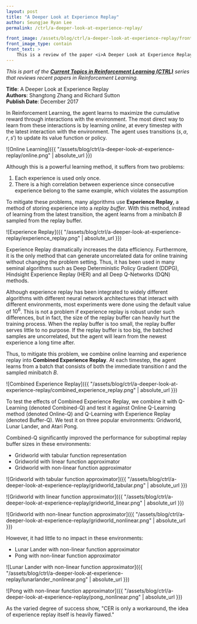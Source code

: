 ```yaml
---
layout: post
title: "A Deeper Look at Experience Replay"
author: Seungjae Ryan Lee
permalink: /ctrl/a-deeper-look-at-experience-replay/

front_image: /assets/blog/ctrl/a-deeper-look-at-experience-replay/front.png
front_image_type: contain
front_text: >
    This is a review of the paper <i>A Deeper Look at Experience Replay</i> by Shangtong Zhang and Richard Sutton. The paper shows that a huge replay buffer can hurt performance and introduces an O(1) method to mitigate the performance drop.
---
```


*This is part of the [**Current Topics in Reinforcement Learning (CTRL)**](/ctrl) series that reviews recent papers in Reinforcement Learning.*

**Title**: A Deeper Look at Experience Replay
<br/>
**Authors**: Shangtong Zhang and Richard Sutton
<br/>
**Publish Date**: December 2017

In Reinforcement Learning, the agent learns to maximize the cumulative reward through interactions with the environment. The most direct way to learn from these interactions is by learning *online*, at every timestep with the latest interaction with the environment. The agent uses transitions $(s, a, r, s')$ to update its value function or policy.

![Online Learning]({{ "/assets/blog/ctrl/a-deeper-look-at-experience-replay/online.png" | absolute_url }})

Although this is a powerful learning method, it suffers from two problems:

1. Each experience is used only once.
2. There is a high correlation between experience since consecutive experience belong to the same example, which violates the assumption 

To mitigate these problems, many algorithms use **Experience Replay**, a method of storing experience into a *replay buffer*. With this method, instead of learning from the latest transition, the agent learns from a minibatch $B$ sampled from the replay buffer.

![Experience Replay]({{ "/assets/blog/ctrl/a-deeper-look-at-experience-replay/experience_replay.png" | absolute_url }})

Experience Replay dramatically increases the data efficiency. Furthermore, it is the only method that can generate uncorrelated data for online training without changing the problem setting. Thus, it has been used in many seminal algorithms such as Deep Deterministic Policy Gradient (DDPG), Hindsight Experience Replay (HER) and all Deep Q-Networks (DQN) methods.

Although experience replay has been integrated to widely different algorithms with different neural network architectures that interact with different environments, most experiments were done using the default value of $10^6$. This is not a problem if experience replay is robust under such differences, but in fact, the size of the replay buffer can heavily hurt the training process. When the replay buffer is too small, the replay buffer serves little to no purpose. If the replay buffer is too big, the batched samples are uncorrelated, but the agent will learn from the newest experience a long time after.

Thus, to mitigate this problem, we combine online learning and experience replay into **Combined Experience Replay**. At each timestep, the agent learns from a batch that consists of both the immediate transition $t$ and the sampled minibatch $B$.

![Combined Experience Replay]({{ "/assets/blog/ctrl/a-deeper-look-at-experience-replay/combined_experience_replay.png" | absolute_url }})

To test the effects of Combined Experience Replay, we combine it with Q-Learning (denoted Combined-Q) and test it against Online Q-Learning method (denoted Online-Q) and Q-Learning with Experience Replay (denoted Buffer-Q). We test it on three popular environments: Gridworld, Lunar Lander, and Atari Pong.

Combined-Q significantly improved the performance for suboptimal replay buffer sizes in these environments:
 * Gridworld with tabular function representation
 * Gridworld with linear function approximator
 * Gridworld with non-linear function approximator

![Gridworld with tabular function approximator]({{ "/assets/blog/ctrl/a-deeper-look-at-experience-replay/gridworld_tabular.png" | absolute_url }})

![Gridworld with linear function approximator]({{ "/assets/blog/ctrl/a-deeper-look-at-experience-replay/gridworld_linear.png" | absolute_url }})

![Gridworld with non-linear function approximator]({{ "/assets/blog/ctrl/a-deeper-look-at-experience-replay/gridworld_nonlinear.png" | absolute_url }})

However, it had little to no impact in these environments:
 * Lunar Lander with non-linear function approximator
 * Pong with non-linear function approximator

![Lunar Lander with non-linear function approximator]({{ "/assets/blog/ctrl/a-deeper-look-at-experience-replay/lunarlander_nonlinear.png" | absolute_url }})

![Pong with non-linear function approximator]({{ "/assets/blog/ctrl/a-deeper-look-at-experience-replay/pong_nonlinear.png" | absolute_url }})

As the varied degree of success show, "CER is only a workaround, the idea of experience replay itself is heavily flawed."
